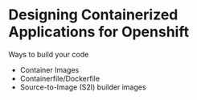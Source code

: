 # Designing Containerized Applications for Openshift
Ways to build your code
- Container Images
- Containerfile/Dockerfile
- Source-to-Image (S2I) builder images